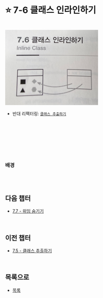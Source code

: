 # :star: 7-6 클래스 인라인하기

<br>

<img src="../../Images/07_06_image.jpeg" width="300px">

- 반대 리팩터링: [`클래스 추출하기`](https://github.com/Esoolgnah/Summary_of_Refactoring_2nd_Edition/blob/main/Notes/07_캡슐화/07_05_클래스_추출하기.md)

<br>

```js

```

<br>

```js

```

<br>

### 배경

<br>

<br>

## 다음 챕터

- [7.7 - 위임 숨기기](https://github.com/Esoolgnah/Summary_of_Refactoring_2nd_Edition/blob/main/Notes/07_캡슐화/07_07_위임_숨기기.md)

<br>

## 이전 챕터

- [7.5 - 클래스 추출하기](https://github.com/Esoolgnah/Summary_of_Refactoring_2nd_Edition/blob/main/Notes/07_캡슐화/07_05_클래스_추출하기.md)

<br>

## 목록으로

- [목록](https://github.com/Esoolgnah/Summary_of_Refactoring_2nd_Edition/blob/main/Notes/07_캡슐화/07_00_캡슐화.md)
